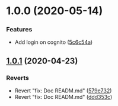 # 1.0.0 (2020-05-14)


### Features

* Add login on cognito ([5c6c54a](https://github.com/almerindo/cognito-aws/commit/5c6c54aaf63107c7144748df083a763ad9a72fa1))

## [1.0.1](https://github.com/almerindo/typescript-nodejs-boilerplate/compare/v1.0.0...v1.0.1) (2020-04-23)


### Reverts

* Revert "fix: Doc READM.md" ([579e732](https://github.com/almerindo/typescript-nodejs-boilerplate/commit/579e73265b7abd0f51687d7b520c81aaf7484a65))
* Revert "fix: Doc READM.md" ([ddd353c](https://github.com/almerindo/typescript-nodejs-boilerplate/commit/ddd353c1df63cae4c582119d0dc100c4d57947dc))
